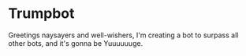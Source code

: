 # Trumpbot

Greetings naysayers and well-wishers, I'm creating a bot to surpass all other bots, and it's gonna be Yuuuuuuge.
